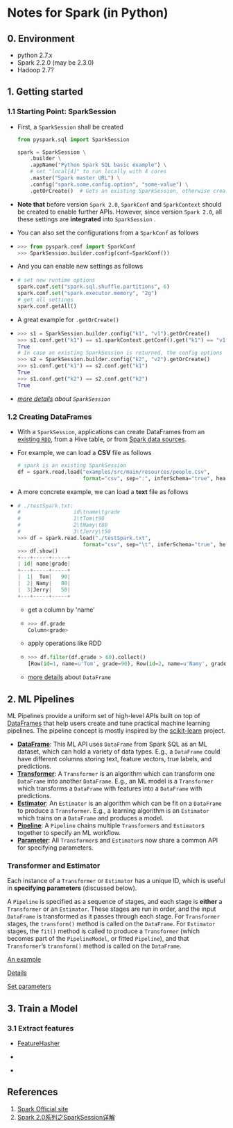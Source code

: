 # Notes for Spark (in Python)

## 0. Environment

- python 2.7.x
- Spark 2.2.0 (may be 2.3.0)
- Hadoop 2.7?

## 1. Getting started

### 1.1 Starting Point: SparkSession

- First, a `SparkSession` shall be created

  ```python
  from pyspark.sql import SparkSession
  
  spark = SparkSession \
      .builder \
      .appName("Python Spark SQL basic example") \
      # set "local[4]" to run locally with 4 cores
      .master("Spark master URL") \
      .config("spark.some.config.option", "some-value") \
      .getOrCreate()  # Gets an existing SparkSession, otherwise creates a new one
  ```

- **Note that** before version `Spark 2.0`, `SparkConf` and `SparkContext` should be created to enable further APIs. However, since version `Spark 2.0`, all these settings are **integrated** into `SparkSession` .

- You can also set the configurations from a `SparkConf` as follows

- ```python
  >>> from pyspark.conf import SparkConf
  >>> SparkSession.builder.config(conf=SparkConf())
  ```

- And you can enable new settings as follows

- ```python
  # set new runtime options
  spark.conf.set("spark.sql.shuffle.partitions", 6)
  spark.conf.set("spark.executor.memory", "2g")
  # get all settings
  spark.conf.getAll()
  ```

- A great example for `.getOrCreate()`

- ```python
  >>> s1 = SparkSession.builder.config("k1", "v1").getOrCreate()
  >>> s1.conf.get("k1") == s1.sparkContext.getConf().get("k1") == "v1"
  True
  # In case an existing SparkSession is returned, the config options specified in this builder will be applied to the existing SparkSession.
  >>> s2 = SparkSession.builder.config("k2", "v2").getOrCreate()
  >>> s1.conf.get("k1") == s2.conf.get("k1")
  True
  >>> s1.conf.get("k2") == s2.conf.get("k2")
  True
  ```

- *[more details](http://spark.apache.org/docs/latest/api/python/pyspark.sql.html#pyspark.sql.SparkSession) about `SparkSession`*

### 1.2 Creating DataFrames

- With a `SparkSession`, applications can create DataFrames from an [existing `RDD`](http://spark.apache.org/docs/latest/sql-programming-guide.html#interoperating-with-rdds), from a Hive table, or from [Spark data sources](http://spark.apache.org/docs/latest/sql-programming-guide.html#data-sources).

- For example, we can load a **CSV** file as follows

  ```python
  # spark is an existing SparkSession
  df = spark.read.load("examples/src/main/resources/people.csv",
                       format="csv", sep=":", inferSchema="true", header="true")
  ```

- A more concrete example, we can load a **text** file as follows

- ```python
  # ./testSpark.txt:
  #                 id\tname\tgrade
  #                 1\tTom\t90
  #                 2\tNamy\t80
  #                 3\tJerry\t50
  >>> df = spark.read.load("./testSpark.txt",
                       format="csv", sep="\t", inferSchema="true", header="true")
  >>> df.show()
  +---+-----+-----+
  | id| name|grade|
  +---+-----+-----+
  |  1|  Tom|   90|
  |  2| Namy|   80|
  |  3|Jerry|   50|
  +---+-----+-----+
  ```

  - get a column by 'name'

  - ```python
    >>> df.grade
    Column<grade>
    ```

  - apply operations like RDD

  - ```python
    >>> df.filter(df.grade > 60).collect()
    [Row(id=1, name=u'Tom', grade=90), Row(id=2, name=u'Namy', grade=80)]
    ```

  - [more details](http://spark.apache.org/docs/2.2.0/api/python/pyspark.sql.html#pyspark.sql.DataFrame) about `DataFrame`



## 2. ML Pipelines

ML Pipelines provide a uniform set of high-level APIs built on top of [DataFrames](http://spark.apache.org/docs/latest/sql-programming-guide.html) that help users create and tune practical machine learning pipelines. The pipeline concept is mostly inspired by the [scikit-learn](http://scikit-learn.org/) project.

- [**DataFrame**](http://spark.apache.org/docs/latest/ml-pipeline.html#dataframe): This ML API uses `DataFrame` from Spark SQL as an ML dataset, which can hold a variety of data types. E.g., a `DataFrame` could have different columns storing text, feature vectors, true labels, and predictions.
- [**Transformer**](http://spark.apache.org/docs/latest/ml-pipeline.html#transformers): A `Transformer` is an algorithm which can transform one `DataFrame` into another `DataFrame`. E.g., an ML model is a `Transformer` which transforms a `DataFrame` with features into a `DataFrame` with predictions.
- [**Estimator**](http://spark.apache.org/docs/latest/ml-pipeline.html#estimators): An `Estimator` is an algorithm which can be fit on a `DataFrame` to produce a `Transformer`. E.g., a learning algorithm is an `Estimator` which trains on a `DataFrame` and produces a model.
- [**Pipeline**](http://spark.apache.org/docs/latest/ml-pipeline.html#pipeline): A `Pipeline` chains multiple `Transformer`s and `Estimator`s together to specify an ML workflow.
- [**Parameter**](http://spark.apache.org/docs/latest/ml-pipeline.html#parameters): All `Transformer`s and `Estimator`s now share a common API for specifying parameters.

### Transformer and Estimator 

Each instance of a `Transformer` or `Estimator` has a unique ID, which is useful in **specifying parameters** (discussed below).

A `Pipeline` is specified as a sequence of stages, and each stage is **either** a `Transformer` or an `Estimator`. These stages are run in order, and the input `DataFrame` is transformed as it passes through each stage. For `Transformer` stages, the `transform()` method is called on the `DataFrame`. For `Estimator` stages, the `fit()` method is called to produce a `Transformer` (which becomes part of the `PipelineModel`, or fitted `Pipeline`), and that `Transformer`’s `transform()` method is called on the `DataFrame`.

[An example](http://spark.apache.org/docs/latest/ml-pipeline.html#how-it-works)

[Details](http://spark.apache.org/docs/latest/ml-pipeline.html#details)

[Set parameters](http://spark.apache.org/docs/latest/ml-pipeline.html#parameters)

## 3. Train a Model

### 3.1 Extract features

- [FeatureHasher](http://spark.apache.org/docs/latest/ml-features.html#featurehasher)

- ```
  
  ```

- 





## References

1. [Spark Official site](http://spark.apache.org/)
2. [Spark 2.0系列之SparkSession详解](https://blog.csdn.net/u013063153/article/details/54615378)